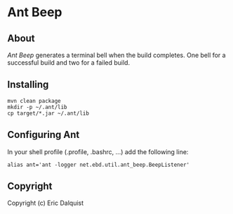 Ant Beep
===============

About
-----

*Ant Beep* generates a terminal bell when the build completes. One bell for a successful build and
two for a failed build.


Installing
--------

    mvn clean package
    mkdir -p ~/.ant/lib
    cp target/*.jar ~/.ant/lib

    
Configuring Ant
--------

In your shell profile (.profile, .bashrc, ...) add the following line:

    alias ant='ant -logger net.ebd.util.ant_beep.BeepListener'

Copyright
---------

Copyright (c) Eric Dalquist
